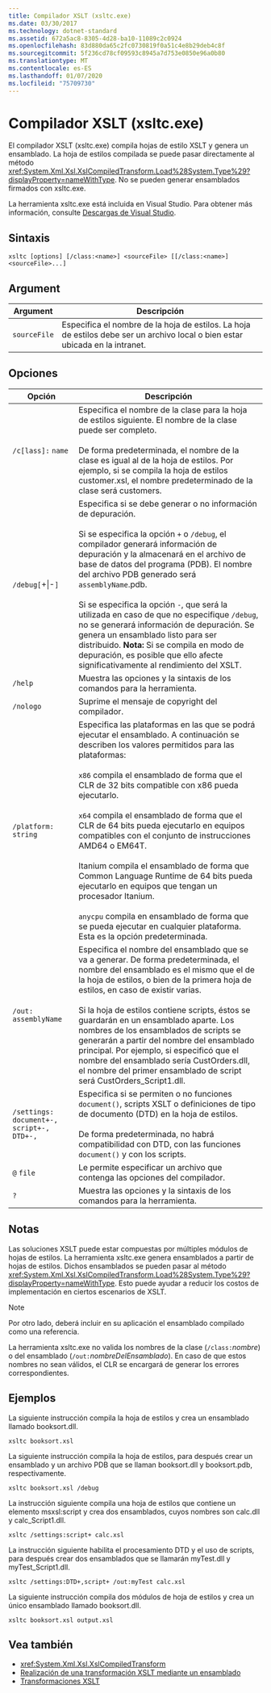 ```yaml
---
title: Compilador XSLT (xsltc.exe)
ms.date: 03/30/2017
ms.technology: dotnet-standard
ms.assetid: 672a5ac8-8305-4d28-ba10-11089c2c0924
ms.openlocfilehash: 83d880da65c2fc0730819f0a51c4e8b29deb4c8f
ms.sourcegitcommit: 5f236cd78cf09593c8945a7d753e0850e96a0b80
ms.translationtype: MT
ms.contentlocale: es-ES
ms.lasthandoff: 01/07/2020
ms.locfileid: "75709730"
---
```

# <a name="xslt-compiler-xsltcexe"></a>Compilador XSLT (xsltc.exe)
El compilador XSLT (xsltc.exe) compila hojas de estilo XSLT y genera un ensamblado. La hoja de estilos compilada se puede pasar directamente al método <xref:System.Xml.Xsl.XslCompiledTransform.Load%28System.Type%29?displayProperty=nameWithType>. No se pueden generar ensamblados firmados con xsltc.exe.  
  
 La herramienta xsltc.exe está incluida en Visual Studio. Para obtener más información, consulte [Descargas de Visual Studio](https://aka.ms/vsdownload?utm_source=mscom&utm_campaign=msdocs).  
  
## <a name="syntax"></a>Sintaxis  
  
```console  
xsltc [options] [/class:<name>] <sourceFile> [[/class:<name>] <sourceFile>...]  
```  
  
## <a name="argument"></a>Argument  
  
|Argument|Descripción|  
|--------------|-----------------|  
|`sourceFile`|Especifica el nombre de la hoja de estilos. La hoja de estilos debe ser un archivo local o bien estar ubicada en la intranet.|  
  
## <a name="options"></a>Opciones  
  
|Opción|Descripción|  
|------------|-----------------|  
|`/c[lass]:` `name`|Especifica el nombre de la clase para la hoja de estilos siguiente. El nombre de la clase puede ser completo.<br /><br /> De forma predeterminada, el nombre de la clase es igual al de la hoja de estilos. Por ejemplo, si se compila la hoja de estilos customer.xsl, el nombre predeterminado de la clase será customers.|  
|`/debug[`+&#124;-`]`|Especifica si se debe generar o no información de depuración.<br /><br /> Si se especifica la opción `+` o `/debug`, el compilador generará información de depuración y la almacenará en el archivo de base de datos del programa (PDB). El nombre del archivo PDB generado será `assemblyName`.pdb.<br /><br /> Si se especifica la opción `-`, que será la utilizada en caso de que no especifique `/debug`, no se generará información de depuración. Se genera un ensamblado listo para ser distribuido. **Nota:** Si se compila en modo de depuración, es posible que ello afecte significativamente al rendimiento del XSLT.|  
|`/help`|Muestra las opciones y la sintaxis de los comandos para la herramienta.|  
|`/nologo`|Suprime el mensaje de copyright del compilador.|  
|`/platform:` `string`|Especifica las plataformas en las que se podrá ejecutar el ensamblado. A continuación se describen los valores permitidos para las plataformas:<br /><br /> `x86` compila el ensamblado de forma que el CLR de 32 bits compatible con x86 pueda ejecutarlo.<br /><br /> `x64` compila el ensamblado de forma que el CLR de 64 bits pueda ejecutarlo en equipos compatibles con el conjunto de instrucciones AMD64 o EM64T.<br /><br /> Itanium compila el ensamblado de forma que Common Language Runtime de 64 bits pueda ejecutarlo en equipos que tengan un procesador Itanium.<br /><br /> `anycpu` compila en ensamblado de forma que se pueda ejecutar en cualquier plataforma. Esta es la opción predeterminada.|  
|`/out:` `assemblyName`|Especifica el nombre del ensamblado que se va a generar. De forma predeterminada, el nombre del ensamblado es el mismo que el de la hoja de estilos, o bien de la primera hoja de estilos, en caso de existir varias.<br /><br /> Si la hoja de estilos contiene scripts, éstos se guardarán en un ensamblado aparte. Los nombres de los ensamblados de scripts se generarán a partir del nombre del ensamblado principal. Por ejemplo, si especificó que el nombre del ensamblado sería CustOrders.dll, el nombre del primer ensamblado de script será CustOrders_Script1.dll.|  
|`/settings:` `document+-, script+-, DTD+-,`|Especifica si se permiten o no funciones `document()`, scripts XSLT o definiciones de tipo de documento (DTD) en la hoja de estilos.<br /><br /> De forma predeterminada, no habrá compatibilidad con DTD, con las funciones `document()` y con los scripts.|  
|`@` `file`|Le permite especificar un archivo que contenga las opciones del compilador.|  
|`?`|Muestra las opciones y la sintaxis de los comandos para la herramienta.|  
  
## <a name="remarks"></a>Notas  
 Las soluciones XSLT puede estar compuestas por múltiples módulos de hojas de estilos. La herramienta xsltc.exe genera ensamblados a partir de hojas de estilos. Dichos ensamblados se pueden pasar al método <xref:System.Xml.Xsl.XslCompiledTransform.Load%28System.Type%29?displayProperty=nameWithType>. Esto puede ayudar a reducir los costos de implementación en ciertos escenarios de XSLT.  
  
> [!NOTE]
> Por otro lado, deberá incluir en su aplicación el ensamblado compilado como una referencia.  
  
 La herramienta xsltc.exe no valida los nombres de la clase (`/class:`*nombre*) o del ensamblado (`/out:`*nombreDelEnsamblado*). En caso de que estos nombres no sean válidos, el CLR se encargará de generar los errores correspondientes.  
  
## <a name="examples"></a>Ejemplos  
 La siguiente instrucción compila la hoja de estilos y crea un ensamblado llamado booksort.dll.  
  
```console  
xsltc booksort.xsl  
```  
  
 La siguiente instrucción compila la hoja de estilos, para después crear un ensamblado y un archivo PDB que se llaman booksort.dll y booksort.pdb, respectivamente.  
  
```console  
xsltc booksort.xsl /debug  
```  
  
 La instrucción siguiente compila una hoja de estilos que contiene un elemento msxsl:script y crea dos ensamblados, cuyos nombres son calc.dll y calc_Script1.dll.  
  
```console  
xsltc /settings:script+ calc.xsl  
```  
  
 La instrucción siguiente habilita el procesamiento DTD y el uso de scripts, para después crear dos ensamblados que se llamarán myTest.dll y myTest_Script1.dll.  
  
```console  
xsltc /settings:DTD+,script+ /out:myTest calc.xsl  
```  
  
 La siguiente instrucción compila dos módulos de hoja de estilos y crea un único ensamblado llamado booksort.dll.  
  
```console  
xsltc booksort.xsl output.xsl  
```  
  
## <a name="see-also"></a>Vea también

- <xref:System.Xml.Xsl.XslCompiledTransform>
- [Realización de una transformación XSLT mediante un ensamblado](../../../../docs/standard/data/xml/how-to-perform-an-xslt-transformation-by-using-an-assembly.md)
- [Transformaciones XSLT](../../../../docs/standard/data/xml/xslt-transformations.md)
